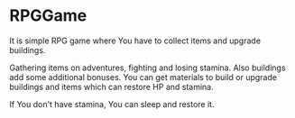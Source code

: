 # RPGGame
It is simple RPG game where You have to collect items and upgrade buildings.

Gathering items on adventures, fighting and losing stamina. Also buildings add some additional bonuses.
You can get materials to build or upgrade buildings and items which can restore HP and stamina.

If You don't have stamina, You can sleep and restore it. 
